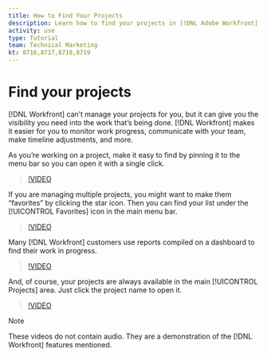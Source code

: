```yaml
---
title: How to Find Your Projects
description: Learn how to find your projects in [!DNL Adobe Workfront] using pins, favorites, dashboards, and the [!UICONTROL Projects] page.
activity: use
type: Tutorial
team: Technical Marketing
kt: 8716,8717,8718,8719
---
```

# Find your projects

[!DNL Workfront] can’t manage your projects for you, but it can give you the visibility you need into the work that’s being done. [!DNL Workfront] makes it easier for you to monitor work progress, communicate with your team, make timeline adjustments, and more.

<!---
In this section, you will learn how to:

Find your projects in [!DNL Workfront]
Make your project visible to stakeholders
Find project communications
Use [!DNL Workfront] features when reviewing the task list to monitor project progress
--->

As you’re working on a project, make it easy to find by pinning it to the menu bar so you can open it with a single click.

>[!VIDEO](https://video.tv.adobe.com/v/335038/?quality=12)


If you are managing multiple projects, you might want to make them “favorites” by clicking the star icon. Then you can find your list under the [!UICONTROL Favorites] icon in the main menu bar.

>[!VIDEO](https://video.tv.adobe.com/v/335039/?quality=12)


Many [!DNL Workfront] customers use reports compiled on a dashboard to find their work in progress.

>[!VIDEO](https://video.tv.adobe.com/v/335041/?quality=12)


And, of course, your projects are always available in the main [!UICONTROL Projects] area. Just click the project name to open it.

>[!VIDEO](https://video.tv.adobe.com/v/335040/?quality=12)

>[!NOTE]
>
>These videos do not contain audio. They are a demonstration of the [!DNL Workfront] features mentioned.
